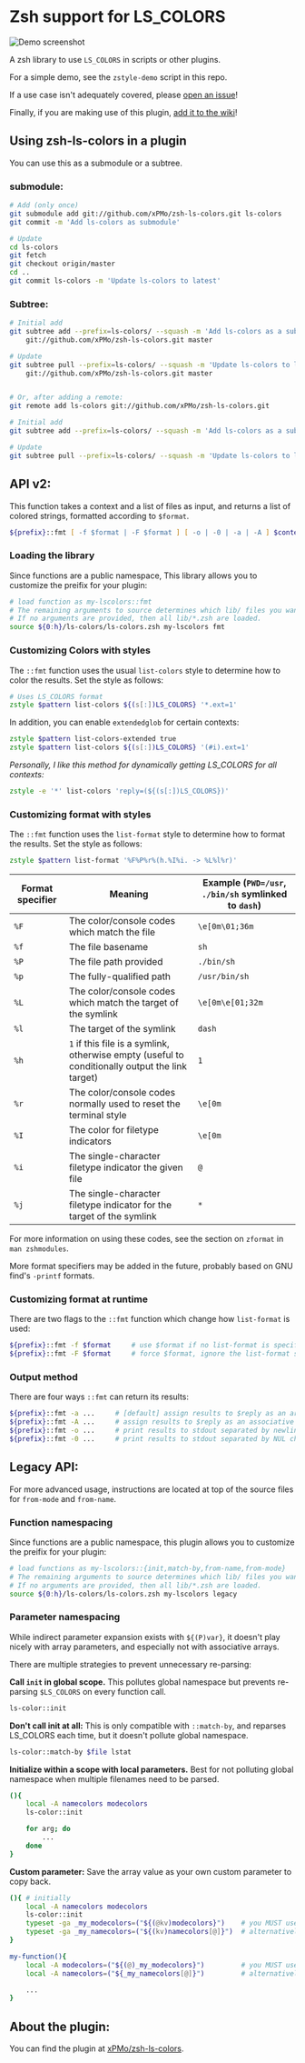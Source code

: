 # Zsh support for LS_COLORS

![Demo screenshot](https://raw.githubusercontent.com/xPMo/zsh-ls-colors/image/demo-new.png)

A zsh library to use `LS_COLORS` in scripts or other plugins.

For a simple demo, see the `zstyle-demo` script in this repo.

If a use case isn't adequately covered,
please [open an issue](https://github.com/xPMo/zsh-ls-colors/issues/)!

Finally, if you are making use of this plugin, [add it to the wiki](https://github.com/xPMo/zsh-ls-colors/wiki/Uses-in-the-wild)!

## Using zsh-ls-colors in a plugin

You can use this as a submodule or a subtree.

### submodule:

```sh
# Add (only once)
git submodule add git://github.com/xPMo/zsh-ls-colors.git ls-colors
git commit -m 'Add ls-colors as submodule'

# Update
cd ls-colors
git fetch
git checkout origin/master
cd ..
git commit ls-colors -m 'Update ls-colors to latest'
```

### Subtree:

```sh
# Initial add
git subtree add --prefix=ls-colors/ --squash -m 'Add ls-colors as a subtree' \
	git://github.com/xPMo/zsh-ls-colors.git master

# Update
git subtree pull --prefix=ls-colors/ --squash -m 'Update ls-colors to latest' \
	git://github.com/xPMo/zsh-ls-colors.git master 


# Or, after adding a remote:
git remote add ls-colors git://github.com/xPMo/zsh-ls-colors.git

# Initial add
git subtree add --prefix=ls-colors/ --squash -m 'Add ls-colors as a subtree' ls-colors master

# Update
git subtree pull --prefix=ls-colors/ --squash -m 'Update ls-colors to latest' ls-colors master 
```

## API v2:

This function takes a context and a list of files as input,
and returns a list of colored strings, formatted according to `$format`.

```zsh
${prefix}::fmt [ -f $format | -F $format ] [ -o | -0 | -a | -A ] $context $files[@]
```

### Loading the library

Since functions are a public namespace,
This library allows you to customize the preifix for your plugin:

```zsh
# load function as my-lscolors::fmt
# The remaining arguments to source determines which lib/ files you want to load.
# If no arguments are provided, then all lib/*.zsh are loaded.
source ${0:h}/ls-colors/ls-colors.zsh my-lscolors fmt
```

### Customizing Colors with styles

The `::fmt` function uses the usual `list-colors` style to determine how to color the results.
Set the style as follows:

```zsh
# Uses LS_COLORS format
zstyle $pattern list-colors ${(s[:])LS_COLORS} '*.ext=1'
```

In addition, you can enable `extendedglob` for certain contexts:

```zsh
zstyle $pattern list-colors-extended true
zstyle $pattern list-colors ${(s[:])LS_COLORS} '(#i).ext=1'
```

_Personally, I like this method for dynamically getting LS_COLORS for all contexts:_

```zsh
zstyle -e '*' list-colors 'reply=(${(s[:])LS_COLORS})'
```

### Customizing format with styles

The `::fmt` function uses the `list-format` style to determine how to format the results.
Set the style as follows:

```zsh
zstyle $pattern list-format '%F%P%r%(h.%I%i. -> %L%l%r)'
```

| Format specifier | Meaning | Example (`PWD=/usr`, `./bin/sh` symlinked to `dash`) |
| --- | --- | --- |
| `%F` | The color/console codes which match the file | `\e[0m\01;36m` |
| `%f` | The file basename | `sh` |
| `%P` | The file path provided | `./bin/sh` |
| `%p` | The fully-qualified path | `/usr/bin/sh` |
| `%L` | The color/console codes which match the target of the symlink | `\e[0m\e[01;32m` |
| `%l` | The target of the symlink | `dash` |
| `%h` | `1` if this file is a symlink, otherwise empty (useful to conditionally output the link target) | `1` |
| `%r` | The color/console codes normally used to reset the terminal style | `\e[0m` |
| `%I` | The color for filetype indicators | `\e[0m` |
| `%i` | The single-character filetype indicator the given file | `@` |
| `%j` | The single-character filetype indicator for the target of the symlink | `*` |

For more information on using these codes, see the section on `zformat` in `man zshmodules`.

More format specifiers may be added in the future, probably based on GNU find's `-printf` formats.

### Customizing format at runtime

There are two flags to the `::fmt` function which change how `list-format` is used:

```zsh
${prefix}::fmt -f $format     # use $format if no list-format is specified for the current style
${prefix}::fmt -F $format     # force $format, ignore the list-format specified for the current style
```

### Output method

There are four ways `::fmt` can return its results:

```zsh
${prefix}::fmt -a ...     # [default] assign results to $reply as an array
${prefix}::fmt -A ...     # assign results to $reply as an associative array, with filenames as keys
${prefix}::fmt -o ...     # print results to stdout separated by newlines
${prefix}::fmt -0 ...     # print results to stdout separated by NUL characters
```


## Legacy API:

For more advanced usage,
instructions are located at top of the source files for `from-mode` and `from-name`.

### Function namespacing

Since functions are a public namespace,
this plugin allows you to customize the preifix for your plugin:

```zsh
# load functions as my-lscolors::{init,match-by,from-name,from-mode}
# The remaining arguments to source determines which lib/ files you want to load.
# If no arguments are provided, then all lib/*.zsh are loaded.
source ${0:h}/ls-colors/ls-colors.zsh my-lscolors legacy
```

### Parameter namespacing

While indirect parameter expansion exists with `${(P)var}`,
it doesn't play nicely with array parameters,
and especially not with associative arrays.

There are multiple strategies to prevent unnecessary re-parsing:

**Call `init` in global scope.**
This pollutes global namespace but prevents re-parsing `$LS_COLORS` on every function call.
```zsh
ls-color::init
```

**Don't call init at all:**
This is only compatible with `::match-by`,
and reparses LS_COLORS each time,
but it doesn't pollute global namespace.

```zsh
ls-color::match-by $file lstat
```

**Initialize within a scope with local parameters.**
Best for not polluting global namespace when multiple filenames need to be parsed.

```zsh
(){
	local -A namecolors modecolors
	ls-color::init

	for arg; do
		...
	done
}
```

**Custom parameter:** Save the array value as your own custom parameter to copy back.
```zsh
(){ # initially
	local -A namecolors modecolors
	ls-color::init
	typeset -ga _my_modecolors=("${(@kv)modecolors}")    # you MUST use (@kv) to avoid losing empty entries
	typeset -ga _my_namecolors=("${(kv)namecolors[@]}")  # alternatively, use bash-style [@]
}

my-function(){
	local -A modecolors=("${(@)_my_modecolors}")         # you MUST use (@) to avoid losing empty entries
	local -A namecolors=("${_my_namecolors[@]}")         # alternatively, use bash-style [@]

	...
}
```

## About the plugin:

You can find the plugin at [xPMo/zsh-ls-colors](https://github.com/xPMo/zsh-ls-colors/).
